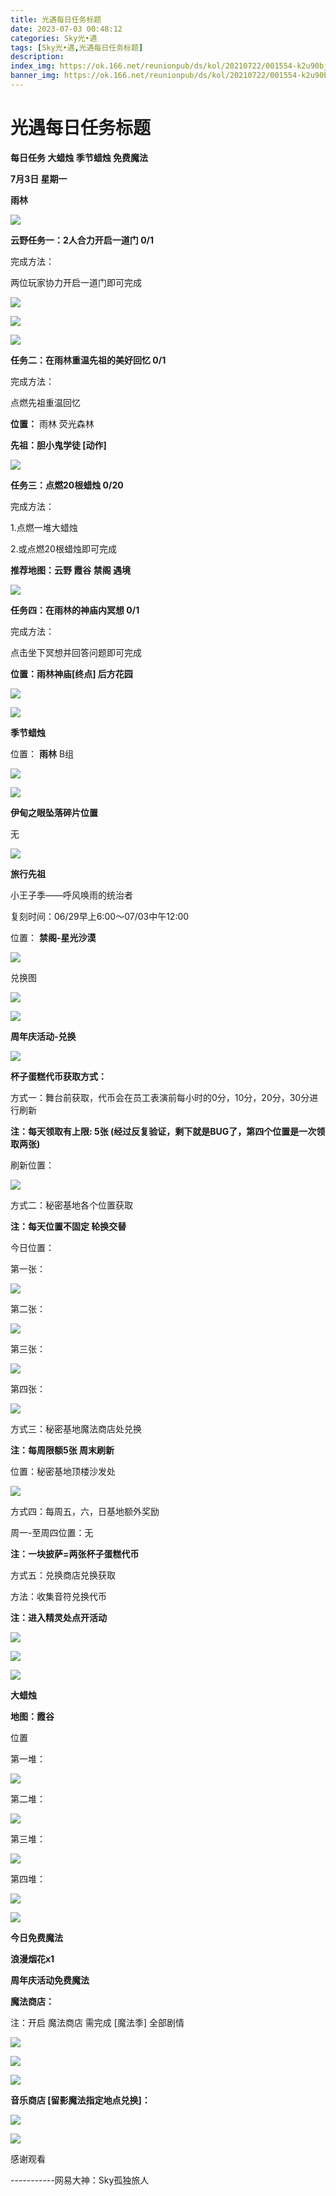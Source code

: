 ```yaml
---
title: 光遇每日任务标题
date: 2023-07-03 00:48:12
categories: Sky光•遇
tags: [Sky光•遇,光遇每日任务标题]
description: 
index_img: https://ok.166.net/reunionpub/ds/kol/20210722/001554-k2u90bj7ay.png?imageView&thumbnail=600x0&type=jpg
banner_img: https://ok.166.net/reunionpub/ds/kol/20210722/001554-k2u90bj7ay.png?imageView&thumbnail=600x0&type=jpg
---
```

# 光遇每日任务标题
**每日任务 大蜡烛 季节蜡烛 免费魔法**

 **7月3日 星期一**

 **雨林**

![](https://img.166.net/reunionpub/ds/kol/20230703/001239-wg1kne5o4b.jpg)

 **云野任务一：2人合力开启一道门 0/1**

完成方法：

两位玩家协力开启一道门即可完成

![](https://img.166.net/reunionpub/ds/kol/20230703/000437-4sur3f17ij.jpg)

![](https://img.166.net/reunionpub/ds/kol/20230703/000454-9co5r4dvau.jpg)

![](https://img.166.net/reunionpub/ds/kol/20230703/000446-rio8dvu4jn.jpg)

 **任务二：在雨林重温先祖的美好回忆 0/1**

完成方法：

点燃先祖重温回忆

 **位置：** 雨林 荧光森林

 **先祖：胆小鬼学徒 [动作]**

![](https://img.166.net/reunionpub/ds/kol/20230703/000814-9n2hs5vzic.jpeg)

 **任务三：点燃20根蜡烛 0/20**

完成方法：

1.点燃一堆大蜡烛

2.或点燃20根蜡烛即可完成

 **推荐地图：云野 霞谷 禁阁 遇境**

![](https://img.166.net/reunionpub/ds/kol/20230703/001018-jcftn9wke5.jpg)

 **任务四：在雨林的神庙内冥想 0/1**

完成方法：

点击坐下冥想并回答问题即可完成

 **位置：雨林神庙[终点] 后方花园**

![](https://img.166.net/reunionpub/ds/kol/20230703/001042-pwyr6gvan8.jpg)

![](https://img.166.net/reunionpub/ds/kol/20230502/053253-tkp31d0r2j.png)

 **季节蜡烛**

位置： **雨林**  B组

![](https://img.166.net/reunionpub/ds/kol/20230702/234850-cnp39u7szo.png)

![](https://img.166.net/reunionpub/ds/kol/20230501/003537-boqnslm12s.png)

 **伊甸之眼坠落碎片位置**

无

![](https://img.166.net/reunionpub/ds/kol/20230501/003537-boqnslm12s.png)

 **旅行先祖**

小王子季——呼风唤雨的统治者

复刻时间：06/29早上6:00～07/03中午12:00

位置： **禁阁-星光沙漠**

![](https://img.166.net/reunionpub/ds/kol/20230630/011218-sske1zg7p9.jpeg)

兑换图

![](https://img.166.net/reunionpub/ds/kol/20230630/011230-1tmgbdjirc.jpg)

![](https://img.166.net/reunionpub/ds/kol/20230501/003537-boqnslm12s.png)

 **周年庆活动-兑换**

![](https://img.166.net/reunionpub/ds/kol/20230621/022335-124cegji5h.jpg)

 **杯子蛋糕代币获取方式：**

方式一：舞台前获取，代币会在员工表演前每小时的0分，10分，20分，30分进行刷新

 **注：每天领取有上限: 5张 (经过反复验证，剩下就是BUG了，第四个位置是一次领取两张)**

刷新位置：

![](https://img.166.net/reunionpub/ds/kol/20230625/013722-qaecsb7zni.jpg)

方式二：秘密基地各个位置获取  

 **注：每天位置不固定 轮换交替**

今日位置：

第一张：

![](https://img.166.net/reunionpub/ds/kol/20230702/235619-l70bchjwa3.jpg)

第二张：

![](https://img.166.net/reunionpub/ds/kol/20230702/235627-tzkvjh13c8.jpg)

第三张：

![](https://img.166.net/reunionpub/ds/kol/20230702/235634-sqngisye2v.jpg)

第四张：

![](https://img.166.net/reunionpub/ds/kol/20230702/235641-bfmp7zc38s.jpg)

方式三：秘密基地魔法商店处兑换

 **注：每周限额5张   周末刷新**

位置：秘密基地顶楼沙发处

![](https://img.166.net/reunionpub/ds/kol/20230621/115039-ny0aib1up9.jpg)

方式四：每周五，六，日基地额外奖励

周一-至周四位置：无

 **注：一块披萨=两张杯子蛋糕代币**

方式五：兑换商店兑换获取

方法：收集音符兑换代币

 **注：进入精灵处点开活动**

![](https://img.166.net/reunionpub/ds/kol/20230621/123136-c6n14ks2du.jpg)

![](https://img.166.net/reunionpub/ds/kol/20230623/011606-n7c0w3em8u.jpg)

![](https://img.166.net/reunionpub/ds/kol/20230501/003537-boqnslm12s.png)

 **大蜡烛**

 **地图：霞谷**

位置

第一堆：

![](https://img.166.net/reunionpub/ds/kol/20230702/235915-tk2sf8ih5e.jpeg)

第二堆：

![](https://img.166.net/reunionpub/ds/kol/20230702/235924-sdwmkpnfi7.jpeg)

第三堆：

![](https://img.166.net/reunionpub/ds/kol/20230702/235940-p9qb3ktvw4.jpeg)

第四堆：

![](https://img.166.net/reunionpub/ds/kol/20230702/235947-mzpa0unvs8.jpeg)

![](https://img.166.net/reunionpub/ds/kol/20221018/100256-wzutnocka0.png)

 **今日免费魔法**

 **浪漫烟花x1**

 **周年庆活动免费魔法**

 **魔法商店：**

注：开启 魔法商店 需完成 [魔法季] 全部剧情

![](https://img.166.net/reunionpub/ds/kol/20221018/100559-oibznvdtus.png)

![](https://img.166.net/reunionpub/ds/kol/20230703/000026-62a0hsjb7i.jpeg)

![](https://img.166.net/reunionpub/ds/kol/20230621/022455-efjp2306hd.jpeg)

 **音乐商店 [留影魔法指定地点兑换]：**

![](https://img.166.net/reunionpub/ds/kol/20230626/003038-v7g35j86zs.jpeg)

![](https://img.166.net/reunionpub/ds/kol/20230502/235738-ls601349yq.png)

感谢观看

\-----------网易大神：Sky孤独旅人

